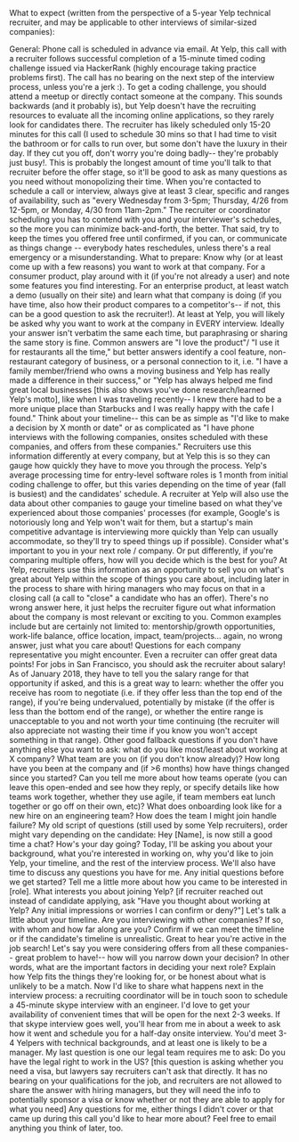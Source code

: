 What to expect (written from the perspective of a 5-year Yelp technical recruiter, and may be applicable to other interviews of similar-sized companies):

General: 
Phone call is scheduled in advance via email. 
At Yelp, this call with a recruiter follows successful completion of a 15-minute timed coding challenge issued via HackerRank (highly encourage taking practice problems first). The call has no bearing on the next step of the interview process, unless you're a jerk :). 
To get a coding challenge, you should attend a meetup or directly contact someone at the company. This sounds backwards (and it probably is), but Yelp doesn't have the recruiting resources to evaluate all the incoming online applications, so they rarely look for candidates there.
The recruiter has likely scheduled only 15-20 minutes for this call (I used to schedule 30 mins so that I had time to visit the bathroom or for calls to run over, but some don't have the luxury in their day. If they cut you off, don't worry you're doing badly-- they're probably just busy!. This is probably the longest amount of time you'll talk to that recruiter before the offer stage, so it'll be good to ask as many questions as you need without monopolizing their time.
When you're contacted to schedule a call or interview, always give at least 3 clear, specific and  ranges of availability, such as "every Wednesday from 3-5pm; Thursday, 4/26 from 12-5pm, or Monday, 4/30 from 11am-2pm." The recruiter or coordinator scheduling you has to contend with you and your interviewer's schedules, so the more you can minimize back-and-forth, the better. That said, try to keep the times you offered free until confirmed, if you can, or communicate as things change -- everybody hates reschedules, unless there's a real emergency or a misunderstanding.
What to prepare: 
Know why (or at least come up with a few reasons) you want to work at that company. 
For a consumer product, play around with it (if you're not already a user) and note some features you find interesting. 
For an enterprise product, at least watch a demo (usually on their site) and learn what that company is doing (if you have time, also how their product compares to a competitor's-- if not, this can be a good question to ask the recruiter!). 
At least at Yelp, you will likely be asked why you want to work at the company in EVERY interview. 
Ideally your answer isn't verbatim the same each time, but paraphrasing or sharing the same story is fine. 
Common answers are "I love the product"/ "I use it for restaurants all the time," but better answers identify a cool feature, non-restaurant category of business, or a personal connection to it, i.e. "I have a family member/friend who owns a moving business and Yelp has really made a difference in their success," or "Yelp has always helped me find great local businesses [this also shows you've done research/learned Yelp's motto], like when I was traveling recently-- I knew there had to be a more unique place than Starbucks and I was really happy with the cafe I found."
Think about your timeline-- this can be as simple as "I'd like to make a decision by X month or date" or as complicated as "I have phone interviews with the following companies, onsites scheduled with these companies, and offers from these companies." 
Recruiters use this information differently at every company, but at Yelp this is so they can gauge how quickly they have to move you through the process. Yelp's average processing time for entry-level software roles is 1 month from initial coding challenge to offer, but this varies depending on the time of year (fall is busiest) and the candidates' schedule. 
A recruiter at Yelp will also use the data about other companies to gauge your timeline based on what they've experienced about those companies' processes (for example, Google's is notoriously long and Yelp won't wait for them, but a startup's main competitive advantage is interviewing more quickly than Yelp can usually accommodate, so they'll try to speed things up if possible).
Consider what's important to you in your next role / company. Or put differently, if you're comparing multiple offers, how will you decide which is the best for you? At Yelp, recruiters use this information as an opportunity to sell you on what's great about Yelp within the scope of things you care about, including later in the process to share with hiring managers who may focus on that in a closing call (a call to "close" a candidate who has an offer). 
There's no wrong answer here, it just helps the recruiter figure out what information about the company is most relevant or exciting to you. Common examples include but are certainly not limited to: mentorship/growth opportunities, work-life balance, office location, impact, team/projects... again, no wrong answer, just what you care about!
Questions for each company representative you might encounter.
Even a recruiter can offer great data points!
For jobs in San Francisco, you should ask the recruiter about salary! As of January 2018, they have to tell you the salary range for that opportunity if asked, and this is a great way to learn: whether the offer you receive has room to negotiate (i.e. if they offer less than the top end of the range), if you're being undervalued, potentially by mistake (if the offer is less than the bottom end of the range), or whether the entire range is unacceptable to you and not worth your time continuing (the recruiter will also appreciate not wasting their time if you know you won't accept something in that range).
Other good fallback questions if you don't have anything else you want to ask: 
what do you like most/least about working at X company? 
What team are you on (if you don't know already)? 
How long have you been at the company and (if >6 months) how have things changed since you started?
Can you tell me more about how teams operate (you can leave this open-ended and see how they reply, or specify details like how teams work together, whether they use agile, if team members eat lunch together or go off on their own, etc)?
What does onboarding look like for a new hire on an engineering team?
How does the team I might join handle failure?
My old script of questions (still used by some Yelp recruiters), order might vary depending on the candidate: 
Hey [Name], is now still a good time a chat? How's your day going? 
Today, I'll be asking you about your background, what you're interested in working on, why you'd like to join Yelp, your timeline, and the rest of the interview process. We'll also have time to discuss any questions you have for me. Any initial questions before we get started?
Tell me a little more about how you came to be interested in [role]. 
What interests you about joining Yelp? [if recruiter reached out instead of candidate applying, ask "Have you thought about working at Yelp? Any initial impressions or worries I can confirm or deny?"]
Let's talk a little about your timeline. Are you interviewing with other companies? If so, with whom and how far along are you?
Confirm if we can meet the timeline or if the candidate's timeline is unrealistic. 
Great to hear you're active in the job search! Let's say you were considering offers from all these companies-- great problem to have!-- how will you narrow down your decision? In other words, what are the important factors in deciding your next role? 
Explain how Yelp fits the things they're looking for, or be honest about what is unlikely to be a match.
Now I'd like to share what happens next in the interview process: a recruiting coordinator will be in touch soon to schedule a 45-minute skype interview with an engineer. I'd love to get your availability of convenient times that will be open for the next 2-3 weeks.
If that skype interview goes well, you'll hear from me in about a week to ask how it went and schedule you for a half-day onsite interview. You'd meet 3-4 Yelpers with technical backgrounds, and at least one is likely to be a manager.
My last question is one our legal team requires me to ask: Do you have the legal right to work in the US?
[this question is asking whether you need a visa, but lawyers say recruiters can't ask that directly. It has no bearing on your qualifications for the job, and recruiters are not allowed to share the answer with hiring managers, but they will need the info to potentially sponsor a visa or know whether or not they are able to apply for what you need]
Any questions for me, either things I didn't cover or that came up during this call you'd like to hear more about? Feel free to email anything you think of later, too.
